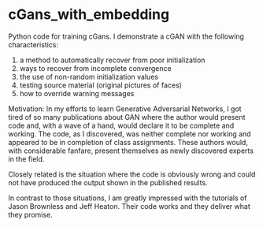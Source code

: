 # cGans_with_embedding
Python code for training cGans.  I demonstrate a cGAN with the following characteristics:
  1.  a method to automatically recover from poor initialization
  2.  ways to recover from incomplete convergence
  3.  the use of non-random initialization values
  4.  testing source material (original pictures of faces)
  5.  how to override warning messages

Motivation:
In my efforts to learn Generative Adversarial Networks, I got tired of so many publications about GAN where the author would present code and, with a wave of a hand, would declare it to be complete and working.  The code, as I discovered, was neither complete nor working and appeared to be in completion of class assignments.  These authors would, with considerable fanfare, present themselves as newly discovered experts in the field.  

Closely related is the situation where the code is obviously wrong and could not have produced the output shown in the published results.  

In contrast to those situations, I am greatly impressed with the tutorials of Jason Brownless and Jeff Heaton.  Their code works and they deliver what they promise.

